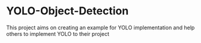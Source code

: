 # YOLO-Object-Detection
This project aims on creating an example for YOLO implementation and help others to implement YOLO to their project 
